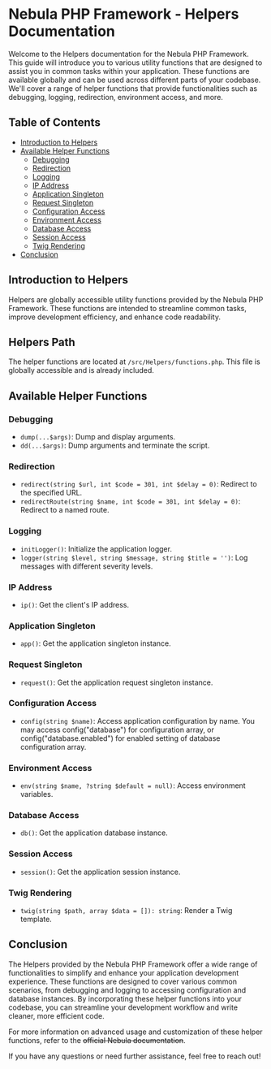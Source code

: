 # Nebula PHP Framework - Helpers Documentation

Welcome to the Helpers documentation for the Nebula PHP Framework. This guide will introduce you to various utility functions that are designed to assist you in common tasks within your application. These functions are available globally and can be used across different parts of your codebase. We'll cover a range of helper functions that provide functionalities such as debugging, logging, redirection, environment access, and more.

## Table of Contents

- [Introduction to Helpers](#introduction-to-helpers)
- [Available Helper Functions](#available-helper-functions)
  - [Debugging](#debugging)
  - [Redirection](#redirection)
  - [Logging](#logging)
  - [IP Address](#ip-address)
  - [Application Singleton](#application-singleton)
  - [Request Singleton](#request-singleton)
  - [Configuration Access](#configuration-access)
  - [Environment Access](#environment-access)
  - [Database Access](#database-access)
  - [Session Access](#session-access)
  - [Twig Rendering](#twig-rendering)
- [Conclusion](#conclusion)

## Introduction to Helpers

Helpers are globally accessible utility functions provided by the Nebula PHP Framework. These functions are intended to streamline common tasks, improve development efficiency, and enhance code readability.

## Helpers Path

The helper functions are located at `/src/Helpers/functions.php`. This file is globally accessible and is already included.

## Available Helper Functions

### Debugging

- `dump(...$args)`: Dump and display arguments.
- `dd(...$args)`: Dump arguments and terminate the script.

### Redirection

- `redirect(string $url, int $code = 301, int $delay = 0)`: Redirect to the specified URL.
- `redirectRoute(string $name, int $code = 301, int $delay = 0)`: Redirect to a named route.

### Logging

- `initLogger()`: Initialize the application logger.
- `logger(string $level, string $message, string $title = '')`: Log messages with different severity levels.

### IP Address

- `ip()`: Get the client's IP address.

### Application Singleton

- `app()`: Get the application singleton instance.

### Request Singleton

- `request()`: Get the application request singleton instance.

### Configuration Access

- `config(string $name)`: Access application configuration by name. You may access config("database") for configuration array, or config("database.enabled") for enabled setting of database configuration array.

### Environment Access

- `env(string $name, ?string $default = null)`: Access environment variables.

### Database Access

- `db()`: Get the application database instance.

### Session Access

- `session()`: Get the application session instance.

### Twig Rendering

- `twig(string $path, array $data = []): string`: Render a Twig template.

## Conclusion

The Helpers provided by the Nebula PHP Framework offer a wide range of functionalities to simplify and enhance your application development experience. These functions are designed to cover various common scenarios, from debugging and logging to accessing configuration and database instances. By incorporating these helper functions into your codebase, you can streamline your development workflow and write cleaner, more efficient code.

For more information on advanced usage and customization of these helper functions, refer to the <s>official Nebula documentation</s>.

If you have any questions or need further assistance, feel free to reach out!

